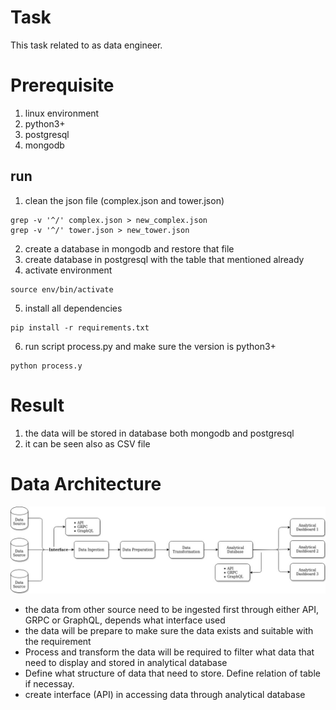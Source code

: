 # Task
This task related to as data engineer. 

# Prerequisite
1. linux environment
2. python3+
3. postgresql
4. mongodb


## run
1. clean the json file (complex.json and tower.json)
```
grep -v '^/' complex.json > new_complex.json
grep -v '^/' tower.json > new_tower.json
```
2. create a database in mongodb and restore that file
3. create database in postgresql with the table that mentioned already
4. activate environment
```
source env/bin/activate
```
5. install all dependencies
```
pip install -r requirements.txt
```
6. run script process.py and make sure the version is python3+
```
python process.y
```

# Result
1. the data will be stored in database both mongodb and postgresql
2. it can be seen also as CSV file


# Data Architecture
![](data_architecture.jpg)
* the data from other source need to be ingested first through either API, GRPC or GraphQL, depends what interface used
* the data will be prepare to make sure the data exists and suitable with the requirement
* Process and transform the data will be required to filter what data that need to display and stored in analytical database
* Define what structure of data that need to store. Define relation of table if necessay.
* create interface (API) in accessing data through analytical database

